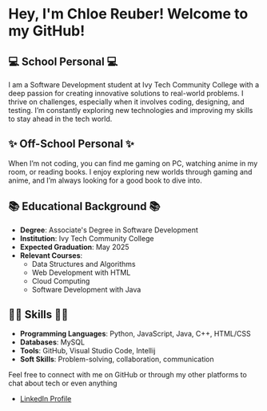# Hey, I'm Chloe Reuber! Welcome to my GitHub!

## 💻 School Personal 💻 
I am a Software Development student at Ivy Tech Community College with a deep passion for creating innovative solutions to real-world problems. I thrive on challenges, especially when it involves coding, designing, and testing. I’m constantly exploring new technologies and improving my skills to stay ahead in the tech world.

## ✨ Off-School Personal ✨
When I’m not coding, you can find me gaming on PC, watching anime in my room, or reading books. I enjoy exploring new worlds through gaming and anime, and I’m always looking for a good book to dive into.


## 📚 Educational Background 📚
- **Degree**: Associate's Degree in Software Development
- **Institution**: Ivy Tech Community College
- **Expected Graduation**: May 2025
- **Relevant Courses**:
  - Data Structures and Algorithms
  - Web Development with HTML
  - Cloud Computing
  - Software Development with Java

## 🧑‍💻 Skills 🧑‍💻 
- **Programming Languages**: Python, JavaScript, Java, C++, HTML/CSS
- **Databases**: MySQL
- **Tools**: GitHub, Visual Studio Code, Intellij
- **Soft Skills**: Problem-solving, collaboration, communication

Feel free to connect with me on GitHub or through my other platforms to chat about tech or even anything
- [LinkedIn Profile](https://www.linkedin.com/in/chloe-reuber-a28a69296/)
